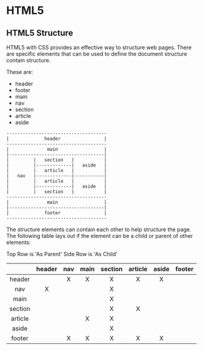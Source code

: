 # HTML5

## HTML5 Structure

HTML5 with CSS provides an effective way to structure web pages. There are specific elements that can be used to define the document structure contain structure. 

These are:
- header
- footer
- main
- nav
- section
- article
- aside

```
-------------------------------------
|             header                |
-------------------------------------
|              main                 |
|-----------------------------------|
|         |   section   |           |
|         |-------------|   aside   |
|         |   article   |           |
|   nav   |-------------|-----------|  
|         |   article   |           |
|         |-------------|   aside   |
|         |   section   |           |
-------------------------------------
|              main                 |
|-----------------------------------|
|             footer                |
-------------------------------------
```

The structure elements can contain each other to help structure the page. The following table lays out if the element can be a child or parent of other elements:

Top Row is 'As Parent' 
Side Row is 'As Child'


|         | header  | nav     | main    | section | article | aside   | footer  | 
| :-----: | :-----: | :-----: | :-----: | :-----: | :-----: | :-----: | :-----: |
| header  |         |    X    |    X    |    X    |    X    |    X    |         |
| nav     |    X    |         |         |    X    |         |         |         |
| main    |         |         |         |    X    |         |         |         |
| section |         |         |         |    X    |    X    |         |         |
| article |         |         |    X    |    X    |         |         |         |
| aside   |         |         |         |    X    |         |         |         |
| footer  |         |    X    |    X    |    X    |    X    |    X    |         |
